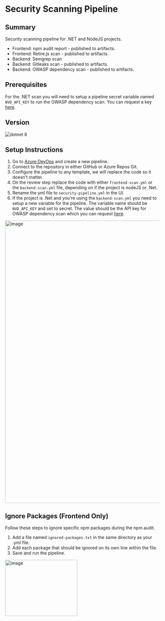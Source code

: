 # Security Scanning Pipeline

## Summary

Security scanning pipeline for .NET and NodeJS projects.
- Frontend: npm audit report - published to artifacts.
- Frontend: Retire.js scan - published to artifacts.
- Backend: Semgrep scan
- Backend: Gitleaks scan - published to artifacts.
- Backend: OWASP dependency scan - published to artifacts.

## Prerequisites

For the .NET scan you will need to setup a pipeline secret variable named `NVD_API_KEY` to run the OWASP dependency scan.
You can request a key [here](https://nvd.nist.gov/developers/request-an-api-key).

## Version

![dotnet 8](https://img.shields.io/badge/net8.0-blue.svg)

## Setup Instructions

1. Go to  [Azure DevOps](https://dev.azure.com/tbs-sct/GCExchange/_build) and create a new pipeline.
2. Connect to the repository in either GitHub or Azure Repos Git.
3. Configure the pipeline to any template, we will replace the code so it doesn't matter.
4. On the review step replace the code with either `frontend-scan.yml` or the `backend-scan.yml` file, depending on if the project is nodeJS or .Net.
5. Rename the yml file to `security-pipeline.yml` in the UI.
6. If the project is .Net and you're using the `backend-scan.yml` you need to setup a new variable for the pipeline. The variable name should be `NVD_API_KEY` and set to secret. The value should be the API key for OWASP dependency scan which you can request [here](https://nvd.nist.gov/developers/request-an-api-key).
<img width="722" height="920" alt="image" src="https://github.com/user-attachments/assets/597a1d03-c754-405e-b1bf-5c8db3a8b916" />

## Ignore Packages (Frontend Only)

Follow these steps to ignore specific npm packages during the npm audit.

1. Add a file named `ignored-packages.txt` in the same directory as your .yml file.
2. Add each package that should be ignored on its own line within the file.
3. Save and run the pipeline.
<img width="235" height="183" alt="image" src="https://github.com/user-attachments/assets/c4e223b6-af71-4736-a061-07ce05e1f180" />



